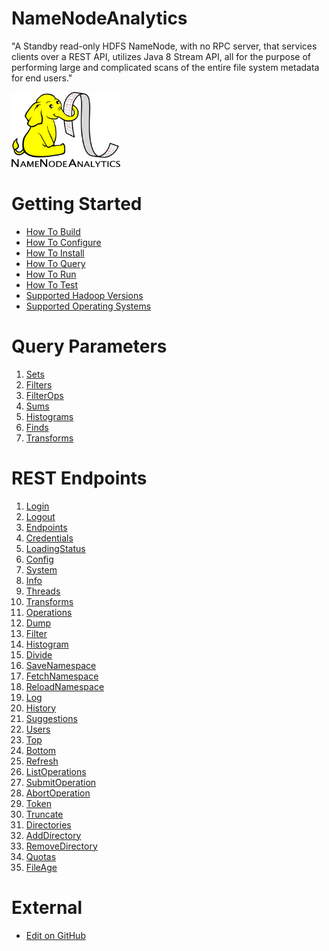 NameNodeAnalytics
=================

"A Standby read-only HDFS NameNode, with no RPC server, that services clients over a REST API, utilizes Java 8 Stream API, all for the purpose of performing large and complicated scans of the entire file system metadata for end users."

<img src="images/NNA-logo.png" width="174" height="120" />

Getting Started
=================

  * [How To Build](Getting_Started/How_To_Build.md)
  * [How To Configure](Getting_Started/How_To_Configure.md)
  * [How To Install](Getting_Started/How_To_Install.md)
  * [How To Query](Getting_Started/How_To_Query.md)
  * [How To Run](Getting_Started/How_To_Run.md)
  * [How To Test](Getting_Started/How_To_Test.md)
  * [Supported Hadoop Versions](Getting_Started/Supported_Hadoop_Versions.md)
  * [Supported Operating Systems](Getting_Started/Supported_Operating_Systems.md)

Query Parameters
=================

  1. [Sets](Query_Parameters/1_Sets.md)
  2. [Filters](Query_Parameters/2_Filters.md)
  3. [FilterOps](Query_Parameters/3_FilterOps.md)
  4. [Sums](Query_Parameters/4_Sums.md)
  5. [Histograms](Query_Parameters/5_Histograms.md)
  6. [Finds](Query_Parameters/6_Finds.md)
  7. [Transforms](Query_Parameters/7_Transforms.md)

REST Endpoints
=================

  1. [Login](REST_Endpoints/1_Login.md)
  2. [Logout](REST_Endpoints/2_Logout.md)
  3. [Endpoints](REST_Endpoints/3_Endpoints.md)
  4. [Credentials](REST_Endpoints/4_Credentials.md)
  5. [LoadingStatus](REST_Endpoints/5_LoadingStatus.md)
  6. [Config](REST_Endpoints/6_Config.md)
  7. [System](REST_Endpoints/7_System.md)
  8. [Info](REST_Endpoints/8_Info.md)
  9. [Threads](REST_Endpoints/9_Threads.md)
  10. [Transforms](REST_Endpoints/10_Transforms.md)
  11. [Operations](REST_Endpoints/11_Operations.md)
  12. [Dump](REST_Endpoints/12_Dump.md)
  13. [Filter](REST_Endpoints/13_Filter.md)
  14. [Histogram](REST_Endpoints/14_Histogram.md)
  15. [Divide](REST_Endpoints/15_Divide.md)
  16. [SaveNamespace](REST_Endpoints/16_SaveNamespace.md)
  17. [FetchNamespace](REST_Endpoints/17_FetchNamespace.md)
  18. [ReloadNamespace](REST_Endpoints/18_ReloadNamespace.md)
  19. [Log](REST_Endpoints/19_Log.md)
  20. [History](REST_Endpoints/20_History.md)
  21. [Suggestions](REST_Endpoints/21_Suggestions.md)
  22. [Users](REST_Endpoints/22_Users.md)
  23. [Top](REST_Endpoints/23_Top.md)
  24. [Bottom](REST_Endpoints/24_Bottom.md)
  25. [Refresh](REST_Endpoints/25_Refresh.md)
  26. [ListOperations](REST_Endpoints/26_ListOperations.md)
  27. [SubmitOperation](REST_Endpoints/27_SubmitOperation.md)
  28. [AbortOperation](REST_Endpoints/28_AbortOperation.md)
  29. [Token](REST_Endpoints/29_Token.md)
  30. [Truncate](REST_Endpoints/30_Truncate.md)
  31. [Directories](REST_Endpoints/31_Directories.md)
  32. [AddDirectory](REST_Endpoints/32_AddDirectory.md)
  33. [RemoveDirectory](REST_Endpoints/33_RemoveDirectory.md)
  34. [Quotas](REST_Endpoints/34_Quotas.md)
  35. [FileAge](REST_Endpoints/35_FileAge.md)

External
=================

  * [Edit on GitHub](https://github.com/paypal/NNAnalytics)
